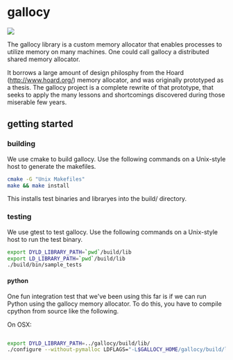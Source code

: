 # gallocy

<a href="https://travis-ci.org/sholsapp/gallocy">
<img src='https://secure.travis-ci.org/sholsapp/gallocy.png?branch=master'>
</a>

The gallocy library is a custom memory allocator that enables processes to
utilize memory on many machines. One could call gallocy a distributed shared
memory allocator.

It borrows a large amount of design philosphy from the Hoard
(http://www.hoard.org/) memory allocator, and was originally prototyped as a
thesis. The gallocy project is a complete rewrite of that prototype, that seeks
to apply the many lessons and shortcomings discovered during those miserable
few years.

## getting started

### building

We use cmake to build gallocy. Use the following commands on a Unix-style host
to generate the makefiles.

```bash
cmake -G "Unix Makefiles"
make && make install
```

This installs test binaries and libraryes into the build/ directory.

### testing

We use gtest to test gallocy. Use the following commands on a Unix-style host
to run the test binary.

```bash
export DYLD_LIBRARY_PATH=`pwd`/build/lib
export LD_LIBRARY_PATH=`pwd`/build/lib
./build/bin/sample_tests
```

#### python

One fun integration test that we've been using this far is if we can run Python
using the gallocy memory allocator. To do this, you have to compile cpython
from source like the following.

On OSX:

```bash

export DYLD_LIBRARY_PATH=../gallocy/build/lib/
./configure --without-pymalloc LDFLAGS="-L$GALLOCY_HOME/gallocy/build/lib" LIBS="-lgallocy-wrapper -lgallocy-core"
```

